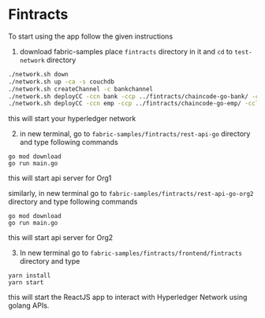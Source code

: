 # Fintracts

To start using the app follow the given instructions

1. download fabric-samples place `fintracts` directory in it and `cd` to `test-network` directory

```bash
./network.sh down
./network.sh up -ca -s couchdb
./network.sh createChannel -c bankchannel
./network.sh deployCC -ccn bank -ccp ../fintracts/chaincode-go-bank/ -ccl go -ccep "OR('Org1MSP.peer','Org2MSP.peer')" -cccg ../fintracts/chaincode-go-bank/collections_config.json -c bankchannel
./network.sh deployCC -ccn emp -ccp ../fintracts/chaincode-go-emp/ -ccl go -ccep "OR('Org1MSP.peer','Org2MSP.peer')" -cccg ../fintracts/chaincode-go-bank/collections_config.json -c bankchannel
```

this will start your hyperledger network

2. in new terminal, go to `fabric-samples/fintracts/rest-api-go` directory and type following commands

```
go mod download
go run main.go
```

this will start api server for Org1

similarly, in new terminal go to `fabric-samples/fintracts/rest-api-go-org2` directory and type following commands

```
go mod download
go run main.go
```

this will start api server for Org2

3. In new terminal go to `fabric-samples/fintracts/frontend/fintracts` directory and type

```
yarn install
yarn start
```

this will start the ReactJS app to interact with Hyperledger Network using golang APIs.
